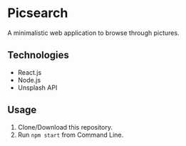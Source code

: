 # Picsearch

A minimalistic web application to browse through pictures.

## Technologies

-   React.js
-   Node.js
-   Unsplash API

## Usage

1. Clone/Download this repository.
2. Run `npm start` from Command Line.
